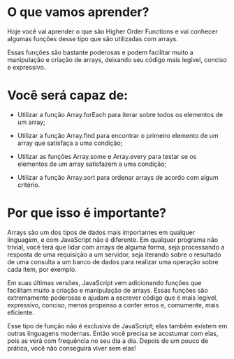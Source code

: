 # O que vamos aprender?
Hoje você vai aprender o que são Higher Order Functions e vai conhecer algumas funções desse tipo que são utilizadas com arrays.

Essas funções são bastante poderosas e podem facilitar muito a manipulação e criação de arrays, deixando seu código mais legível, conciso e expressivo.

# Você será capaz de:
- Utilizar a função Array.forEach para iterar sobre todos os elementos de um array;

- Utilizar a função Array.find para encontrar o primeiro elemento de um array que satisfaça a uma condição;

- Utilizar as funções Array.some e Array.every para testar se os elementos de um array satisfazem a uma condição;

- Utilizar a função Array.sort para ordenar arrays de acordo com algum critério.

# Por que isso é importante?
Arrays são um dos tipos de dados mais importantes em qualquer linguagem, e com JavaScript não é diferente. Em qualquer programa não trivial, você terá que lidar com arrays de alguma forma, seja processando a resposta de uma requisição a um servidor, seja iterando sobre o resultado de uma consulta a um banco de dados para realizar uma operação sobre cada item, por exemplo.

Em suas últimas versões, JavaScript vem adicionando funções que facilitam muito a criação e manipulação de arrays. Essas funções são extremamente poderosas e ajudam a escrever código que é mais legível, expressivo, conciso, menos propenso a conter erros e, comumente, mais eficiente.

Esse tipo de função não é exclusiva de JavaScript; elas também existem em outras linguagens modernas. Então você precisa se acostumar com elas, pois as verá com frequência no seu dia a dia. Depois de um pouco de prática, você não conseguirá viver sem elas!
